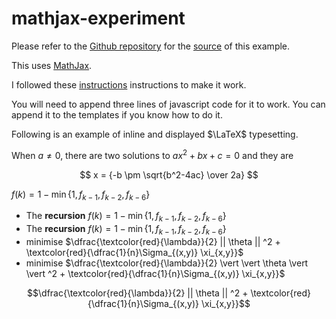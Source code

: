 # mathjax-experiment

Please refer to the [Github repository](https://github.com/tonghuikang/mathjax-experiment) for the [source](https://raw.githubusercontent.com/tonghuikang/mathjax-experiment/master/README.md) of this example.

This uses [MathJax](https://github.com/mathjax/MathJax).

I followed these [instructions](http://csega.github.io/mypost/2017/03/28/how-to-set-up-mathjax-on-jekyll-and-github-properly.html) instructions to make it work.

You will need to append three lines of javascript code for it to work. You can append it to the templates if you know how to do it.

<script src="https://polyfill.io/v3/polyfill.min.js?features=es6"></script>
<script type="text/javascript" id="MathJax-script" async src="https://cdn.jsdelivr.net/npm/mathjax@3/es5/tex-chtml.js"></script>
<script>window.MathJax = {tex: {inlineMath: [['$', '$'], ['\\(', '\\)']]}};</script>

Following is an example of inline and displayed $\LaTeX$ typesetting.

When $a \neq 0$, there are two solutions to $ax^2 + bx + c = 0$ and they are

$$
x = {-b \pm \sqrt{b^2-4ac} \over 2a}
$$

$f(k) = 1-\min\{ 1, f_{k-1}, f_{k-2}, f_{k-6} \}$

- The **recursion** $f(k) = 1-\min\{ 1, f_{k-1}, f_{k-2}, f_{k-6} \}$
- The **recursion** $f(k) = 1-\min\lbrace 1, f_{k-1}, f_{k-2}, f_{k-6} \rbrace$
- minimise $\dfrac{\textcolor{red}{\lambda}}{2}  || \theta || ^2 + \textcolor{red}{\dfrac{1}{n}\Sigma_{(x,y)} \xi_{x,y}}$
- minimise $\dfrac{\textcolor{red}{\lambda}}{2}  \vert  \vert \theta \vert  \vert ^2 + \textcolor{red}{\dfrac{1}{n}\Sigma_{(x,y)} \xi_{x,y}}$

$$\dfrac{\textcolor{red}{\lambda}}{2}  || \theta || ^2 + \textcolor{red}{\dfrac{1}{n}\Sigma_{(x,y)} \xi_{x,y}}$$